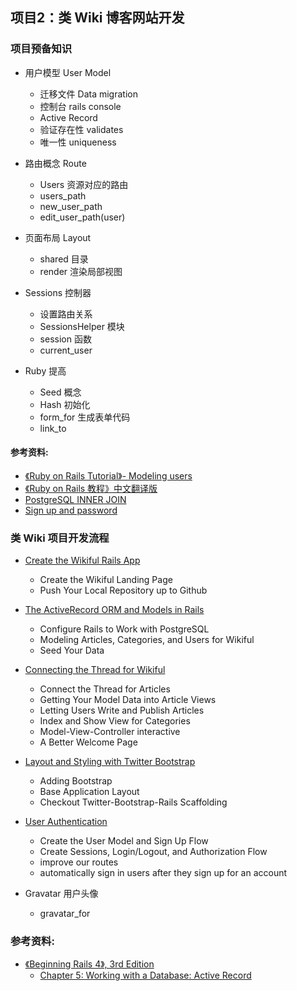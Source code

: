 ## 项目2：类 Wiki 博客网站开发

### 项目预备知识

* 用户模型 User Model 
	- 迁移文件 Data migration
	- 控制台 rails console
	- Active Record
	- 验证存在性 validates
	- 唯一性 uniqueness

* 路由概念 Route 
	- Users 资源对应的路由
	- users_path
	- new_user_path
	- edit_user_path(user)

* 页面布局 Layout 
	- shared 目录
	- render 渲染局部视图

* Sessions 控制器
	- 设置路由关系
	- SessionsHelper 模块
	- session 函数
	- current_user

* Ruby 提高
	- Seed 概念
	- Hash 初始化 
	- form_for 生成表单代码
	- link_to

#### 参考资料: 
* [《Ruby on Rails Tutorial》- Modeling users](http://ruby.railstutorial.org/chapters/modeling-users#top)
* [《Ruby on Rails 教程》中文翻译版](http://railstutorial-china.org/chapter6.html)
* [PostgreSQL INNER JOIN](http://www.postgresqltutorial.com/postgresql-inner-join)
* [Sign up and password](http://www.youtube.com/watch?v=bOdn9EdUquo&feature=youtu.be)

### 类 Wiki 项目开发流程

* [Create the Wikiful Rails App](https://github.com/limingth/myRoR/blob/master/1-build-project-wikiful.md)
	- Create the Wikiful Landing Page
	- Push Your Local Repository up to Github

* [The ActiveRecord ORM and Models in Rails](https://github.com/limingth/myRoR/blob/master/2-work-with-psql.md)
	- Configure Rails to Work with PostgreSQL
	- Modeling Articles, Categories, and Users for Wikiful
	- Seed Your Data
 
* [Connecting the Thread for Wikiful](https://github.com/limingth/myRoR/blob/master/3-connect-thread-with-mvc.md)
	- Connect the Thread for Articles
	- Getting Your Model Data into Article Views
	- Letting Users Write and Publish Articles
	- Index and Show View for Categories
	- Model-View-Controller interactive 
	- A Better Welcome Page

* [Layout and Styling with Twitter Bootstrap](https://github.com/limingth/myRoR/blob/master/4-style-wikiful-with-twitter-bootstrap.md)
	- Adding Bootstrap
	- Base Application Layout
	- Checkout Twitter-Bootstrap-Rails Scaffolding

* [User Authentication](https://github.com/limingth/myRoR/blob/master/6-user-authentication.md)
	- Create the User Model and Sign Up Flow
	- Create Sessions, Login/Logout, and Authorization Flow
	- improve our routes
	- automatically sign in users after they sign up for an account

* Gravatar 用户头像 
	- gravatar_for
 

### 参考资料: 

* [《Beginning Rails 4》, 3rd Edition](http://it-ebooks.info/book/3030/)
	- [Chapter 5: Working with a Database: Active Record](http://books.google.com/books?id=KdvTAAAAQBAJ&pg=PA61&dq=“Working+with+a+Database”+rails&hl=zh-CN&sa=X&ei=fxPjUrHuH9HwoATkp4KYCw&ved=0CC8Q6AEwAA#v=onepage&q=“Working%20with%20a%20Database”%20rails&f=false)
